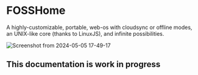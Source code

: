 # FOSSHome
A highly-customizable, portable, web-os with cloudsync or offline modes, an UNIX-like core (thanks to LinuxJS), and infinite possibilities.

![Screenshot from 2024-05-05 17-49-17](https://github.com/the-lstv/FOSSHome/assets/62482747/1821ccdb-960a-4e80-869c-4eb069b293fc)

## This documentation is work in progress
